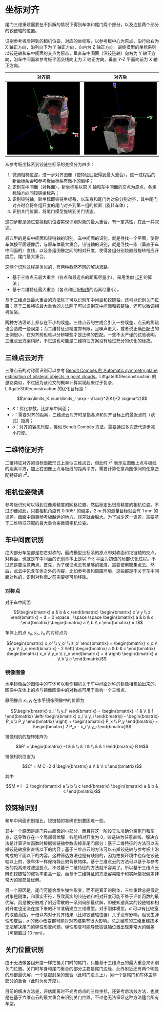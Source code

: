 # 坐标对齐

尾门三维重建需要在不拆解的情况下得到车体和尾门两个部分，以及连接两个部分的铰链轴的位置。

识别参考板后得到的相机位姿，对应的坐标系，以参考板中心为原点，沿行向右为 X 轴正方向，沿列向下为 Y 轴正方向，向内为 Z 轴正方向。最终模型的坐标系则以铰链轴和车中间面的交点为原点，垂直车中间面（沿铰链轴）向右为 Y 轴正方向，沿车中间面和参考板平面交线向上为 Z 轴正方向，垂直 Y-Z 平面向前为 X 轴正方向。

| 对齐前                             | 对齐后                            |
|:----------------------------------:|:---------------------------------:|
| ![对齐前](images/align_before.png) | ![对齐后](images/align_after.png) |

从参考板坐标系到铰链坐标系的变换分为四步：

1. 微调相机位姿，进一步对齐图像（使特征匹配得到最大重合），这一过程后的新坐标系会和参考板坐标系有微小的偏移；
2. 识别车中间面（对称面），新坐标系以原 X 轴和车中间面的交点为原点，各坐标轴方向同铰链坐标系；
3. 识别铰链轴，新坐标即铰链坐标系，以车身和尾门为对象分别对齐，其中尾门对齐时会将各组开度的尾门对齐到第一组的位置（旋转车体）；
4. 识别关门位置，将尾门模型旋转到关门状态。

这四步都是通过变换相机位姿实现识别对象的最大重合，有一定共性，在此一并叙述。

最典型的是车中间面和铰链轴的识别。车中间面的识别，就是寻找一个平面，使得车体按平面镜像后，与原车体最大重合。铰链轴的识别，就是寻找一条（垂直于车中间面的）直线，以及各组图像之间的相对开度，使得各组分别绕直线旋转相应开度后，尾门最大重合。

这两个识别过程是类似的，有两种截然不同的解决思路。

* 基于三维点云最大重合（各点和最近点的距离尽量小），采用类似 [ICP](https://en.wikipedia.org/wiki/Iterative_closest_point) 的算法；
* 基于二维特征最大重合（各点和匹配[极线](https://en.wikipedia.org/wiki/Epipolar_geometry#Epipolar_line)的距离尽量小）。

基于三维点云最大重合的方法除了可以识别车中间面和铰链轴，还可以识别关门位置；基于二维特征最大重合的方法除了可以识别车中间面和铰链轴，还可以微调相机位姿。

两种方法理论上都存在不小的误差。三维点云的生成会引入一些误差，点云的稀疏也会造成一些误差；而二维特征点精度亦有限，且噪声更大，或者说正确匹配占的比例很小，在对齐前也难以分辨哪些才是正确的匹配。一些不太严谨的试验表明，三维点云方案稍好，不过这也可能是二维特征方案没有经过充分的优化的缘故。

## 三维点云对齐

三维点云的对称面识别可以参考 [Benoît Combès 的 Automatic symmetry plane estimation of bilateral objects in point clouds](https://ieeexplore.ieee.org/document/4587605/)。Liftgate3DReconstruction 的思路类似，不过因为该论文的概率计算实现起来过于复杂，Liftgate3DReconstruction 的优化目标是：

```math
\max\limits_K \sum\limits_r \exp - \frac{r^2(K)}{2 \sigma^2}
```

* $`K`$：优化参数，比如车中间面；
* $`r`$：需要对齐的距离，三维点云对齐时是指各点和对齐目标上的最近点的（欧式）距离；
* $`\sigma`$：对齐的容忍尺度，类似 Benoît Combès 方法，需要通过多次迭代逐步减小尺度。

## 二维特征对齐

二维特征对齐的目标函数形式上类似三维点云，但此时 $`r^2`$ 表示左图像上点与极线的距离平方，加上右图像上点与极线的距离平方。需要计算任意两图像间的任意匹配特征的 $`r^2`$。

## 相机位姿微调

参考板识别可以得到亚像素精度的网格位置，然后标定出很高精度的相机位姿。不过即便如此，只要相机角度有 0.005° 的偏差，2 m 外的测量目标就会有 1 mm 的误差。画面中距离参考板越远的地方，误差就会越大。为了减少这一误差，需要基于二维特征匹配的最大重合来微调相机位姿。

## 车中间面识别

绝大部分车型都是左右对称的，最终模型坐标系的原点即对称面和铰链轴的交点。对称面，也就是车中间面的识别基本上是以 Y-Z 平面为初值的局部优化过程。不过还是要注意两点。首先，为了保证点云有足够的密度，需要使用密集点云。然后，点云中包含车体之外的内容，比如参考板和周围环境，这些都是不关于车中间面对称的，识别对称面之前需要尽可能移除。

### 对称点

对于车中间面

```math
\begin{bmatrix}
   a & b & c
\end{bmatrix}
\begin{bmatrix}
   x \\
   y \\
   z
\end{bmatrix}
+ d = 0 \space , \space \space
\begin{bmatrix}
   a & b & c
\end{bmatrix}
\begin{bmatrix}
   a \\
   b \\
   c
\end{bmatrix}
= 1
```

车体上的点 $`x_o, y_o, z_o`$ 的对称点为

```math
\begin{bmatrix}
   x_o' \\
   y_o' \\
   z_o'
\end{bmatrix}
=
\begin{bmatrix}
   x_o \\
   y_o \\
   z_o
\end{bmatrix}
-
2
\left(
\begin{bmatrix}
   a & b & c
\end{bmatrix}
\begin{bmatrix}
   x_o \\
   y_o \\
   z_o
\end{bmatrix}
+
d
\right)
\begin{bmatrix}
   a \\
   b \\
   c
\end{bmatrix}
```

### 镜像图像

水平镜像后的图像中的车体可以看作相机关于车中间面对称的镜像相机拍出来的，图像中车体上的点与镜像图像中的对称点可用于重构一个三维点。

原图像点 $`x_i, y_i`$ 在水平镜像图像中的位置为

```math
\begin{bmatrix}
   x_i' \\
   y_i'
\end{bmatrix}
=
\begin{bmatrix}
   -1 & \\
   & 1
\end{bmatrix}
\left(
\begin{bmatrix}
   x_i \\
   y_i
\end{bmatrix}
-
\begin{bmatrix}
   P_x \\
   P_y
\end{bmatrix}
\right)
+
\begin{bmatrix}
   P_x \\
   P_y
\end{bmatrix}
=
\begin{bmatrix}
   2 P_x - x_i \\
   y_i
\end{bmatrix}
```

镜像相机的旋转矩阵为

```math
R'
=
\begin{bmatrix}
   -1 & & \\
   & 1 & \\
   & & 1
\end{bmatrix}
R M
```

镜像相机位置为

```math
C' =
M C
-2 d
\begin{bmatrix}
   a \\
   b \\
   c
\end{bmatrix}
```

其中

```math
M = I - 2
\begin{bmatrix}
   a \\
   b \\
   c
\end{bmatrix}
\begin{bmatrix}
   a & b & c
\end{bmatrix}
```

## 铰链轴识别

和车中间面识别相比，铰链轴的准确识别要困难一些。

其中一个原因是尾门只占画面的小部分，而且在这一阶段无法准确分离尾门和车身，这导致存在一个局部最优解：各组相对开度为 0，铰链轴为任意直线。解决方法是计算评价函数时根据铰链轴参数去掉非尾门部分：基于二维特征的方法可以去掉铰链轴投影直线以下的内容；基于三维点云的方法可以去掉铰链轴与参考板上沿构成的平面以下的内容。这种筛选方法也是有缺陷的，因为拍摄环境中也存在铰链轴以上的，像车体一样保持静止的背景物体。基于三维点云的方法可以基于与参考板的距离来过滤这些点，不过基于二维特征的方法就不容易了。所以基于三维点云辨识铰链轴的成功率更高一些，而基于二维特征的方法容易陷于和实际情况偏差非常大的局部最优解。

另一个原因是，尾门可能会发生弹性形变，而不是真正的刚体，三维重建总是假定对象是刚体，和事实不符，导致真实的铰链轴和相对开度可能不处于评价函数的最优解，而是被分散成了附近零散的一系列局部最优解，即便知道真实的铰链轴和相对开度也无法在接下来的环节准确建立三维模型。对于刚体模型，$`\sigma`$ 可以有比较宽的取值范围，十倍以内对于对齐结果（比如铰链轴位置）几乎没有影响，但发生弹性形变后，$`\sigma`$ 的微小改变都可能对对齐结果有很大影响。总之目前的三维重建技术无法解决尾门的弹性形变问题，弹性形变可能导致铰链轴位置出现非常大的偏差（可能超过 10 mm）。

## 关门位置识别

由于无法像各组开度一样拍摄关门时的尾门，只能基于三维点云的最大重合来识别关门位置。关门时车身和尾门重合的部分主要是尾门边缘，此外附近还有两个明显的局部最优解，一个是密封条的重合（此时门没关上），另一个是尾门和车体主体部分的重合（此时为负开度）。

目前的解决方法是，评估距离时不光考虑点的三维坐标，还要考虑法线方法，也就是在基于六维点云的最大重合来识别关门位置。不过也无法保证这种方法适合所有车型。
